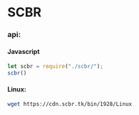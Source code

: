 # SCBR

### api:

#### Javascript
```js
let scbr = require("./scbr/");
scbr()
```

#### Linux:
```sh
wget https://cdn.scbr.tk/bin/1928/Linux
```
